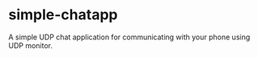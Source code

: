 # simple-chatapp
A simple UDP chat application for communicating with your phone using UDP monitor.
